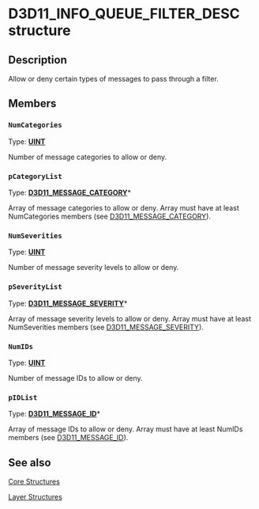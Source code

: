 # D3D11_INFO_QUEUE_FILTER_DESC structure

## Description

Allow or deny certain types of messages to pass through a filter.

## Members

### `NumCategories`

Type: **[UINT](https://learn.microsoft.com/windows/desktop/WinProg/windows-data-types)**

Number of message categories to allow or deny.

### `pCategoryList`

Type: **[D3D11_MESSAGE_CATEGORY](https://learn.microsoft.com/windows/desktop/api/d3d11sdklayers/ne-d3d11sdklayers-d3d11_message_category)***

Array of message categories to allow or deny. Array must have at least NumCategories members (see [D3D11_MESSAGE_CATEGORY](https://learn.microsoft.com/windows/desktop/api/d3d11sdklayers/ne-d3d11sdklayers-d3d11_message_category)).

### `NumSeverities`

Type: **[UINT](https://learn.microsoft.com/windows/desktop/WinProg/windows-data-types)**

Number of message severity levels to allow or deny.

### `pSeverityList`

Type: **[D3D11_MESSAGE_SEVERITY](https://learn.microsoft.com/windows/desktop/api/d3d11sdklayers/ne-d3d11sdklayers-d3d11_message_severity)***

Array of message severity levels to allow or deny. Array must have at least NumSeverities members (see [D3D11_MESSAGE_SEVERITY](https://learn.microsoft.com/windows/desktop/api/d3d11sdklayers/ne-d3d11sdklayers-d3d11_message_severity)).

### `NumIDs`

Type: **[UINT](https://learn.microsoft.com/windows/desktop/WinProg/windows-data-types)**

Number of message IDs to allow or deny.

### `pIDList`

Type: **[D3D11_MESSAGE_ID](https://learn.microsoft.com/windows/desktop/api/d3d11sdklayers/ne-d3d11sdklayers-d3d11_message_id)***

Array of message IDs to allow or deny. Array must have at least NumIDs members (see [D3D11_MESSAGE_ID](https://learn.microsoft.com/windows/desktop/api/d3d11sdklayers/ne-d3d11sdklayers-d3d11_message_id)).

## See also

[Core Structures](https://learn.microsoft.com/windows/desktop/direct3d11/d3d11-graphics-reference-d3d11-core-structures)

[Layer Structures](https://learn.microsoft.com/windows/desktop/direct3d11/d3d11-graphics-reference-d3d11-layer-structures)